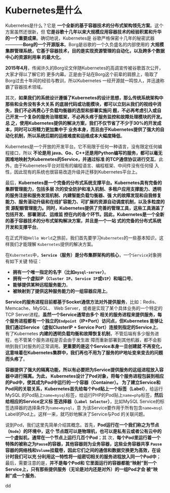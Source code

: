 Kubernetes是什么
================================================================================
Kubernetes是什么？它是 **一个全新的基于容器技术的分布式架构领先方案**。这个方案虽然还很新，但
**它是谷歌十几年以来大规模应用容器技术的经验积累和升华的一个重要成果**。确切地说，Kubernetes是
谷歌严格保密十几年的秘密武器————**Borg的一个开源版本**。Borg是谷歌的一个久负盛名的内部使用的
**大规模集群管理系统，它基于容器技术，目的是实现资源管理的自动化，以及跨多个数据中心的资源利用率
的最大化**。

**2015年4月**，传闻许久的Borg论文伴随Kubernetes的高调宣传被谷歌首次公开，大家才得以了解它的
更多内幕。正是由于站在Borg这个前辈的肩膀上，吸取了Borg过去十年间的经验与教训，所以Kubernetes
一经开源就一鸣惊人，并迅速称霸了容器技术领域。

其次，**如果我们的系统设计遵循了Kubernetes的设计思想，那么传统系统架构中那些和业务没有多大关系
的底层代码或功能模块，都可以立刻从我们的视线中消失，我们不必再费心于负载均衡器的选型和部署实施问
题，不必再考虑引入或自己开发一个复杂的服务治理框架，不必再头疼于服务监控和故障处理模块的开发。总
之，使用Kubernetes提供的解决方案，我们不仅节省了不少于30%的开发成本，同时可以将精力更加集中于
业务本身，而且由于Kubernetes提供了强大的自动化机制，所以系统后期的运维难度和运维成本大幅度降低**。

Kubernetes是一个开放的开发平台。它不局限于任何一种语言，没有限定任何编程接口，所以 **不论是用
java、Go、C++还是用Python编写的服务，都可以毫无困难地映射为Kubernetes的Service，并通过标准
的TCP通信协议进行交互**。此外，由于Kubernetes平台对现有的编程语言、编程框架、中间件没有任何侵
入性，因此现有的系统也很容易改造升级并迁移到Kubernetes平台上。

最后，**Kubernetes是一个完备的分布式系统支撑平台。Kubernetes具有完备的集群管理能力，包括多层
次的安全防护和准入机制、多租户应用支撑能力、透明的服务注册和服务发现机制、内建智能负载匀衡器、强
大的故障发现和自我修复能力、服务滚动升级和在线扩容能力、可扩展的资源自动调度机制，以及多粒度的资
源配额管理能力。同时，Kubernetes提供了完善的管理工具，这些工具涵盖了包括开发、部署测试、运维监
控在内的各个环节。因此，Kubernetes是一个全新的基于容器技术的分布式架构解决方案，并且是一个一站
式的完备的分布式系统开发和支撑平台**。

在正式开始`Hello World`之旅前，我们首先要学习`Kubernetes`的一些基本知识，这样我们才能理解
`Kubernetes`提供的解决方案。

在`Kubernetes`中，**`Service`（服务）是分布集群架构的核心**，一个`Service`对象拥有如下关键
特征：
+ **拥有一个唯一指定的名字（比如`mysql-server`）**。
+ **拥有一个虚拟IP（`Cluster IP`、`Service IP`或`VIP`）和端口号**。
+ **能够提供某种远程服务能力**。
+ **被映射到了提供这种服务能力的一组容器应用上**。

**Service的服务进程目前都基于Socket通信方法对外提供服务**，比如：Redis、Memcache、MySQL、
Web Server，或者是实现了某个具体业务的一个特定的TCP Server进程。**虽然一个Service通常由多个
相关的服务进程来提供服务，每个服务进程都有一个独立的`Endpoint`（IP+Port）访问点，但Kubernetes
能够让我们通过Service（虚拟ClusterIP + Service Port）连接到指定的Service上**。有了Kubernetes
**内建的透明负载均衡和故障恢复机制**，不管后端有多少服务进程，也不管某个服务进程是否会由于发生故
障而重新部署到其他机器，都不会影响到我们对服务的正常调用。**更重要的是这个Service本身一旦创建就
不再变化，这意味着在Kubernetes集群中，我们再也不用为了服务的IP地址变来变去的问题而头疼了**。

**容器提供了强大的隔离功能，所以有必要把为Service提供服务的这组进程放入容器中进行隔离。为此，
Kubernetes设计了Pod对象，将每个服务进程包装到相应的Pod中，使其成为Pod中运行的一个容器（Container）。
为了建立Service和Pod间的关联关系，Kubernetes首先给每个Pod贴上一个标签（Label）**，给运行MySQL
的Pod贴上`name=mysql`标签，给运行PHP的Pod贴上`name=php`标签，**然后给相应的Service定义标
签选择器（`Label Selector`）**，比如MySQL Service的标签选择器的选择条件为`name=mysql`，意
为该Service要作用于所有包含`name=msql` Label的Pod上。这样一来，就巧妙地解决了Service与Pod
的关联问题。

说到Pod，我们这里先简单介绍其概念。首先，**Pod运行在一个我们称之为节点（`Node`）的环境中，这个
节点既可以是物理机，也可以是私有云或者公有云中的一个虚拟机，通常在一个节点上运行几百个Pod**；其
次，**每个Pod里运行着一个特殊的被称之为`Pause`的容器，其他容器则为业务容器，这些业务容器共享
`Pause`容器的网络栈和`Volume`挂载卷，因此它们之间的通信和数据交换更为高效，在设计时我们可以充
分利用这一特性将一组密切相关的服务进程放入同一个Pod中**；最后，需要注意的是，**并不是每个Pod和
它里面运行的容器都能“映射”到一个Service上，只有那些提供服务（无论是对内还是对外）的一组Pod才会
被“映射”成一个服务**。















































dd
